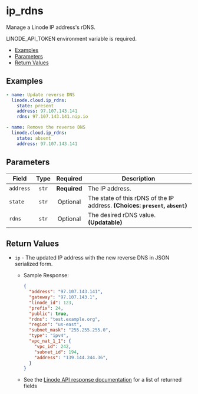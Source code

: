 # ip_rdns

Manage a Linode IP address's rDNS.

LINODE_API_TOKEN environment variable is required.

- [Examples](#examples)
- [Parameters](#parameters)
- [Return Values](#return-values)

## Examples

```yaml
- name: Update reverse DNS
  linode.cloud.ip_rdns:
    state: present
    address: 97.107.143.141
    rdns: 97.107.143.141.nip.io

```

```yaml
- name: Remove the reverse DNS
  linode.cloud.ip_rdns:
    state: absent
    address: 97.107.143.141

```


## Parameters

| Field     | Type | Required | Description                                                                  |
|-----------|------|----------|------------------------------------------------------------------------------|
| `address` | <center>`str`</center> | <center>**Required**</center> | The IP address.   |
| `state` | <center>`str`</center> | <center>Optional</center> | The state of this rDNS of the IP address.  **(Choices: `present`, `absent`)** |
| `rdns` | <center>`str`</center> | <center>Optional</center> | The desired rDNS value.  **(Updatable)** |

## Return Values

- `ip` - The updated IP address with the new reverse DNS in JSON serialized form.

    - Sample Response:
        ```json
        {
          "address": "97.107.143.141",
          "gateway": "97.107.143.1",
          "linode_id": 123,
          "prefix": 24,
          "public": true,
          "rdns": "test.example.org",
          "region": "us-east",
          "subnet_mask": "255.255.255.0",
          "type": "ipv4",
          "vpc_nat_1_1": {
            "vpc_id": 242,
            "subnet_id": 194,
            "address": "139.144.244.36",
          }
        }
        ```
    - See the [Linode API response documentation](https://www.linode.com/docs/api/profile/#ip-address-rdns-update) for a list of returned fields


